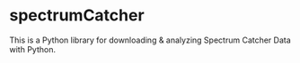 # spectrumCatcher
This is a Python library for downloading &amp; analyzing Spectrum Catcher Data with Python.
